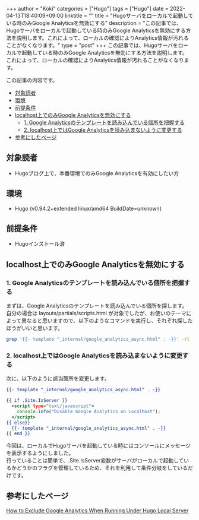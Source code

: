 +++
author = "Koki"
categories = ["Hugo"]
tags = ["Hugo"]
date = 2022-04-13T18:40:09+09:00
linktitle = ""
title = "Hugoサーバをローカルで起動している時のみGoogle Analyticsを無効にする"
description = "この記事では、Hugoサーバをローカルで起動している時のみGoogle Analyticsを無効にする方法を説明します。これによって、ローカルの確認によりAnalytics情報が汚れることがなくなります。"
type = "post"
+++
この記事では、Hugoサーバをローカルで起動している時のみGoogle Analyticsを無効にする方法を説明します。  
これによって、ローカルの確認によりAnalytics情報が汚れることがなくなります。

この記事の内容です。
<!-- START doctoc generated TOC please keep comment here to allow auto update -->
<!-- DON'T EDIT THIS SECTION, INSTEAD RE-RUN doctoc TO UPDATE -->


- <font color="#1111cc">[対象読者](#%E5%AF%BE%E8%B1%A1%E8%AA%AD%E8%80%85)</font>
- <font color="#1111cc">[環境](#%E7%92%B0%E5%A2%83)</font>
- <font color="#1111cc">[前提条件](#%E5%89%8D%E6%8F%90%E6%9D%A1%E4%BB%B6)</font>
- <font color="#1111cc">[localhost上でのみGoogle Analyticsを無効にする](#localhost%E4%B8%8A%E3%81%A7%E3%81%AE%E3%81%BFgoogle-analytics%E3%82%92%E7%84%A1%E5%8A%B9%E3%81%AB%E3%81%99%E3%82%8B)</font>
  - <font color="#1111cc">[1. Google Analyticsのテンプレートを読み込んでいる個所を把握する](#1-google-analytics%E3%81%AE%E3%83%86%E3%83%B3%E3%83%97%E3%83%AC%E3%83%BC%E3%83%88%E3%82%92%E8%AA%AD%E3%81%BF%E8%BE%BC%E3%82%93%E3%81%A7%E3%81%84%E3%82%8B%E5%80%8B%E6%89%80%E3%82%92%E6%8A%8A%E6%8F%A1%E3%81%99%E3%82%8B)</font>
  - <font color="#1111cc">[2. localhost上ではGoogle Analyticsを読み込まないように変更する](#2-localhost%E4%B8%8A%E3%81%A7%E3%81%AFgoogle-analytics%E3%82%92%E8%AA%AD%E3%81%BF%E8%BE%BC%E3%81%BE%E3%81%AA%E3%81%84%E3%82%88%E3%81%86%E3%81%AB%E5%A4%89%E6%9B%B4%E3%81%99%E3%82%8B)</font>
- <font color="#1111cc">[参考にしたページ](#%E5%8F%82%E8%80%83%E3%81%AB%E3%81%97%E3%81%9F%E3%83%9A%E3%83%BC%E3%82%B8)</font>

<!-- END doctoc generated TOC please keep comment here to allow auto update -->


## 対象読者
- Hugoブログ上で、本番環境でのみGoogle Analyticsを有効にしたい方


## 環境
- Hugo (v0.94.2+extended linux/amd64 BuildDate=unknown)


## 前提条件
- Hugoインストール済


## localhost上でのみGoogle Analyticsを無効にする
### 1. Google Analyticsのテンプレートを読み込んでいる個所を把握する
まずは、Google Analyticsのテンプレートを読み込んでいる個所を探します。  
自分の場合は layouts/partials/scripts.html が対象でしたが、お使いのテーマによって異なると思いますので、以下のようなコマンドを実行し、それぞれ探したほうがいいと思います。
```sh
grep '{{- template "_internal/google_analytics_async.html" . -}}' -rl .
```

### 2. localhost上ではGoogle Analyticsを読み込まないように変更する
次に、以下のように該当箇所を変更します。
```html:変更前.html
{{- template "_internal/google_analytics_async.html" . -}}
```

```html:変更後.html
{{ if .Site.IsServer }}
  <script type="text/javascript">
    console.info("Disable Google Analytics on Localhost");
  </script>
{{ else}}
  {{- template "_internal/google_analytics_async.html" . -}}
{{ end }}
```

今回は、ローカルでHugoサーバを起動している時にはコンソールにメッセージを表示するようにしました。  
行っていることは簡単で、.Site.IsServer変数がサーバがローカルで起動しているかどうかのフラグを管理しているため、それを利用して条件分岐をしているだけです。


## 参考にしたページ
<font color="#1111cc"><a href="https://discourse.gohugo.io/t/how-to-exclude-google-analytics-when-running-under-hugo-local-server/6092/32" target="_blank">How to Exclude Google Analytics When Running Under Hugo Local Server</a></font>  
